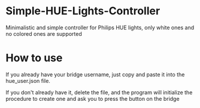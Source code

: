 # Simple-HUE-Lights-Controller
Minimalistic and simple controller for Philips HUE lights, only white ones and no colored ones are supported

# How to use
If you already have your bridge username, just copy and paste it into the hue_user.json file.

If you don't already have it, delete the file, and the program will initialize the procedure to create one and ask you to press the button on the bridge
